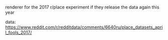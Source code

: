 renderer for the 2017 r/place experiment if they release the data again this year

data: https://www.reddit.com/r/redditdata/comments/6640ru/place_datasets_april_fools_2017/
